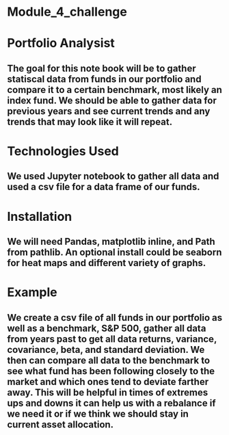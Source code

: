 # Module_4_challenge

# Portfolio Analysist 
The goal for this note book will be to gather statiscal data from funds in our portfolio and compare it to a certain benchmark, most likely an index fund. We should be able to gather data for previous years and see current trends and any trends that may look like it will repeat.
-------------------------------------------------------------------------------------------------------------------------

# Technologies Used
We used Jupyter notebook to gather all data and used a csv file for a data frame of our funds. 
-------------------------------------------------------------------------------------------------------------------------

# Installation
We will need Pandas, matplotlib inline, and Path from pathlib. An optional install could be seaborn for heat maps and different variety of graphs.
-------------------------------------------------------------------------------------------------------------------------

# Example
We create a csv file of all funds in our portfolio as well as a benchmark, S&P 500, gather all data from years past to get all data returns, variance, covariance, beta, and standard deviation. We then can compare all data to the benchmark to see what fund has been following closely to the market and which ones tend to deviate farther away. This will be helpful in times of extremes ups and downs it can help us with a rebalance if we need it or if we think we should stay in current asset allocation.
-------------------------------------------------------------------------------------------------------------------------